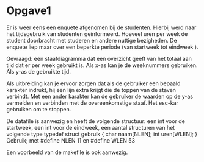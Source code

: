 # Opgave1

Er is weer eens een enquete afgenomen bij de studenten. Hierbij werd naar het
tijdsgebruik van studenten geinformeerd. Hoeveel uren per week de student
doorbracht met studeren en andere nuttige bezigheden. De enquete liep maar
over een beperkte periode (van startweek tot eindweek ).

Gevraagd: een staafdiagramma dat een overzicht geeft van het totaal aan 
	tijd dat er per week gebruikt is. 
	Als x-as kan je de weeknummers gebruiken.
	Als y-as de gebruikte tijd.

Als uitbreiding kan je ervoor zorgen dat als de gebruiker een bepaald karakter
indrukt, hij een lijn extra krijgt die de toppen van de staven verbindt. Met
een ander karakter kan de gebruiker de waarden op de y-as vermelden en verbinden
met de overeenkomstige staaf. Het esc-kar gebruiken om te stoppen.

De datafile is aanwezig en heeft de volgende structuur:
	een int voor de startweek,
	een int voor de eindweek,
	een aantal structuren van het volgende type
		typedef struct gebruik
        		{
            		char naam[NLEN];
            		int uren[WLEN];
        		} Gebruik;
	met #define NLEN 11 en #define WLEN 53

Een voorbeeld van de makefile is ook aanwezig.

